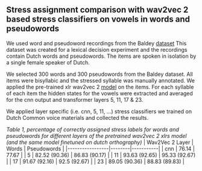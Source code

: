 ## Stress assignment comparison with wav2vec 2 based stress classifiers on vowels in words and pseudowords

We used word and pseudoword recordings from the Baldey [dataset](https://www.mpi.nl/publications/item1950056/baldey-database-auditory-lexical-decisions)
This dataset was created for a lexical decision experiment and the recordings contain Dutch words and pseudowords.
The items are spoken in isolation by a single female speaker of Dutch. 

We selected 300 words and 300 pseudowords from the Baldey dataset. All items were bisyllabic and the stressed syllable was manually annotated.
We applied the pre-trained xlr wav2vec 2 [model](https://huggingface.co/facebook/wav2vec2-xls-r-300m) on the items.
For each syllable of each item the hidden states for the vowels were extracted and averaged for the cnn output and transformer layers 5, 11, 17 & 23.

We applied layer specific (i.e. cnn, 5, 11, ...) stress classifiers we trained on Dutch Common voice materials and collected the results.

_Table 1, percentage of correctly assigned stress labels for words and pseudowords for different layers of the pretrained wav2vec 2 xlrs model (and the same model finetuned on dutch orthography)_
| Wav2Vec 2 Layer | Words  | Pseudowords |
|-----------------|--------|-----------|
| cnn             | 76.14  | 77.67     |
| 5               | 82.52 (90.36) | 86.83 (90.17)     |
| 11              | 93.63 (92.65) | 95.33 (92.67)    |
| 17              | 91.67 (92.16) | 92.5 (92.67)     |
| 23              | 89.05 (90.36) | 88.83 (89.83)    |
